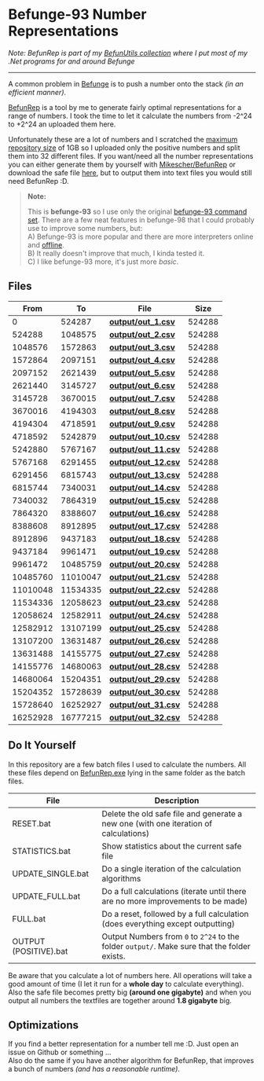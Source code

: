 Befunge-93 Number Representations
=================================
*Note: BefunRep is part of my [BefunUtils collection](https://github.com/Mikescher/BefunUtils) where I put most of my .Net programs for and around Befunge*

___

A common problem in [Befunge](http://esolangs.org/wiki/Befunge) is to push a number onto the stack *(in an efficient manner)*.

[BefunRep](https://github.com/Mikescher/BefunRep) is a tool by me to generate fairly optimal representations for a range of numbers.
I took the time to let it calculate the numbers from -2^24 to +2^24 an uploaded them here.

Unfortunately these are a lot of numbers and I scratched the [maximum repository size](https://help.github.com/articles/what-is-my-disk-quota/) of 1GB so I uploaded only the positive numbers and split them into 32 different files. If you want/need all the number representations you can either generate them by yourself with [Mikescher/BefunRep](https://github.com/Mikescher/BefunRep) or download the safe file [here](https://mega.co.nz/#!4Ns2QbTJ!Ubfy5-IVFRWDkO5NLbo2eNM6AfC1_hQj2FZOuUo8x78), but to output them into text files you would still need BefunRep :D. 

> **Note:**
>
> This is **befunge-93** so I use only the original [befunge-93 command set](https://github.com/catseye/Befunge-93/blob/master/doc/Befunge-93.markdown). There are a few neat features in befunge-98 that I could probably use to improve some numbers, but:  
> A) Befunge-93 is more popular and there are more interpreters online and [offline](https://github.com/Mikescher/BefunExec).  
> B) It really doesn't improve that much, I kinda tested it.  
> C) I like befunge-93 more, it's just more *basic*.  

Files
-----

 From     | To       | File                                                                                                               | Size
----------|----------|--------------------------------------------------------------------------------------------------------------------|---------
  0       |   524287 | **[output/out_1.csv](https://raw.githubusercontent.com/Mikescher/Befunge_Number_Representations/master/output/out_1.csv)**   | 524288
   524288 |  1048575 | **[output/out_2.csv](https://raw.githubusercontent.com/Mikescher/Befunge_Number_Representations/master/output/out_2.csv)**   | 524288
  1048576 |  1572863 | **[output/out_3.csv](https://raw.githubusercontent.com/Mikescher/Befunge_Number_Representations/master/output/out_3.csv)**   | 524288
  1572864 |  2097151 | **[output/out_4.csv](https://raw.githubusercontent.com/Mikescher/Befunge_Number_Representations/master/output/out_4.csv)**   | 524288
  2097152 |  2621439 | **[output/out_5.csv](https://raw.githubusercontent.com/Mikescher/Befunge_Number_Representations/master/output/out_5.csv)**   | 524288
  2621440 |  3145727 | **[output/out_6.csv](https://raw.githubusercontent.com/Mikescher/Befunge_Number_Representations/master/output/out_6.csv)**   | 524288
  3145728 |  3670015 | **[output/out_7.csv](https://raw.githubusercontent.com/Mikescher/Befunge_Number_Representations/master/output/out_7.csv)**   | 524288
  3670016 |  4194303 | **[output/out_8.csv](https://raw.githubusercontent.com/Mikescher/Befunge_Number_Representations/master/output/out_8.csv)**   | 524288
  4194304 |  4718591 | **[output/out_9.csv](https://raw.githubusercontent.com/Mikescher/Befunge_Number_Representations/master/output/out_9.csv)**   | 524288
  4718592 |  5242879 | **[output/out_10.csv](https://raw.githubusercontent.com/Mikescher/Befunge_Number_Representations/master/output/out_10.csv)** | 524288
  5242880 |  5767167 | **[output/out_11.csv](https://raw.githubusercontent.com/Mikescher/Befunge_Number_Representations/master/output/out_11.csv)** | 524288
  5767168 |  6291455 | **[output/out_12.csv](https://raw.githubusercontent.com/Mikescher/Befunge_Number_Representations/master/output/out_12.csv)** | 524288
  6291456 |  6815743 | **[output/out_13.csv](https://raw.githubusercontent.com/Mikescher/Befunge_Number_Representations/master/output/out_13.csv)** | 524288
  6815744 |  7340031 | **[output/out_14.csv](https://raw.githubusercontent.com/Mikescher/Befunge_Number_Representations/master/output/out_14.csv)** | 524288
  7340032 |  7864319 | **[output/out_15.csv](https://raw.githubusercontent.com/Mikescher/Befunge_Number_Representations/master/output/out_15.csv)** | 524288
  7864320 |  8388607 | **[output/out_16.csv](https://raw.githubusercontent.com/Mikescher/Befunge_Number_Representations/master/output/out_16.csv)** | 524288
  8388608 |  8912895 | **[output/out_17.csv](https://raw.githubusercontent.com/Mikescher/Befunge_Number_Representations/master/output/out_17.csv)** | 524288
  8912896 |  9437183 | **[output/out_18.csv](https://raw.githubusercontent.com/Mikescher/Befunge_Number_Representations/master/output/out_18.csv)** | 524288
  9437184 |  9961471 | **[output/out_19.csv](https://raw.githubusercontent.com/Mikescher/Befunge_Number_Representations/master/output/out_19.csv)** | 524288
  9961472 | 10485759 | **[output/out_20.csv](https://raw.githubusercontent.com/Mikescher/Befunge_Number_Representations/master/output/out_20.csv)** | 524288
 10485760 | 11010047 | **[output/out_21.csv](https://raw.githubusercontent.com/Mikescher/Befunge_Number_Representations/master/output/out_21.csv)** | 524288
 11010048 | 11534335 | **[output/out_22.csv](https://raw.githubusercontent.com/Mikescher/Befunge_Number_Representations/master/output/out_22.csv)** | 524288
 11534336 | 12058623 | **[output/out_23.csv](https://raw.githubusercontent.com/Mikescher/Befunge_Number_Representations/master/output/out_23.csv)** | 524288
 12058624 | 12582911 | **[output/out_24.csv](https://raw.githubusercontent.com/Mikescher/Befunge_Number_Representations/master/output/out_24.csv)** | 524288
 12582912 | 13107199 | **[output/out_25.csv](https://raw.githubusercontent.com/Mikescher/Befunge_Number_Representations/master/output/out_25.csv)** | 524288
 13107200 | 13631487 | **[output/out_26.csv](https://raw.githubusercontent.com/Mikescher/Befunge_Number_Representations/master/output/out_26.csv)** | 524288
 13631488 | 14155775 | **[output/out_27.csv](https://raw.githubusercontent.com/Mikescher/Befunge_Number_Representations/master/output/out_27.csv)** | 524288
 14155776 | 14680063 | **[output/out_28.csv](https://raw.githubusercontent.com/Mikescher/Befunge_Number_Representations/master/output/out_28.csv)** | 524288
 14680064 | 15204351 | **[output/out_29.csv](https://raw.githubusercontent.com/Mikescher/Befunge_Number_Representations/master/output/out_29.csv)** | 524288
 15204352 | 15728639 | **[output/out_30.csv](https://raw.githubusercontent.com/Mikescher/Befunge_Number_Representations/master/output/out_30.csv)** | 524288
 15728640 | 16252927 | **[output/out_31.csv](https://raw.githubusercontent.com/Mikescher/Befunge_Number_Representations/master/output/out_31.csv)** | 524288
 16252928 | 16777215 | **[output/out_32.csv](https://raw.githubusercontent.com/Mikescher/Befunge_Number_Representations/master/output/out_32.csv)** | 524288

Do It Yourself
--------------

In this repository are a few batch files I used to calculate the numbers. All these files depend on [BefunRep.exe](https://github.com/Mikescher/BefunRep) lying in the same folder as the batch files.

File                  | Description
----------------------|-----------------------------------------------------------
RESET.bat             | Delete the old safe file and generate a new one (with one iteration of calculations)
STATISTICS.bat        | Show statistics about the current safe file
UPDATE_SINGLE.bat     | Do a single iteration of the calculation algorithms
UPDATE_FULL.bat       | Do a full calculations (iterate until there are no more improvements to be made)
FULL.bat              | Do a reset, followed by a full calculation (does everything except outputting)
OUTPUT (POSITIVE).bat | Output Numbers from `0` to `2^24` to the folder `output/`. Make sure that the folder exists.

Be aware that you calculate a lot of numbers here. All operations will take a good amount of time (I let it run for a **whole day** to calculate everything).  
Also the safe file becomes pretty big **(around one gigabyte)** and when you output all numbers the textfiles are together around **1.8 gigabyte** big.


Optimizations
-------------

If you find a better representation for a number tell me :D. Just open an issue on Github or something ...  
Also do the same if you have another algorithm for BefunRep, that improves a bunch of numbers *(and has a reasonable runtime)*.
